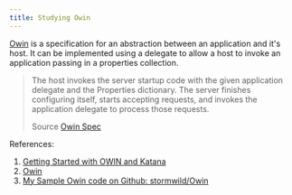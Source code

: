 ```yaml
---
title: Studying Owin
---
```


[Owin](http://owin.org/) is a specification for an abstraction between an application and it's host. It can be implemented using a delegate to allow a host to invoke an application passing in a properties collection.

>The host invokes the server startup code with the given application delegate and the Properties dictionary.  The server finishes configuring itself, starts accepting requests, and invokes the application delegate to process those requests. 
>
>Source [Owin Spec](http://owin.org/spec/spec/owin-1.0.0.html)

References:

1. [Getting Started with OWIN and Katana](http://www.asp.net/aspnet/overview/owin-and-katana/getting-started-with-owin-and-katana)
2. [Owin](http://owin.org/)
3. [My Sample Owin code on Github: stormwild/Owin](https://github.com/stormwild/Owin)